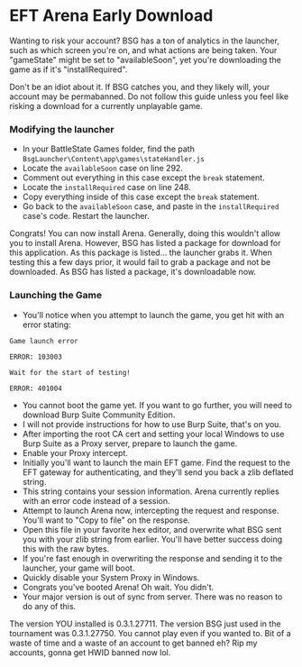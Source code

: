# EFT Arena Early Download
Wanting to risk your account? BSG has a ton of analytics in the launcher, such as which screen you're on, and what actions are being taken. Your "gameState" might be set to "availableSoon", yet you're downloading the game as if it's "installRequired".

Don't be an idiot about it.
If BSG catches you, and they likely will, your account may be permabanned. Do not follow this guide unless you feel like risking a download for a currently unplayable game.

### Modifying the launcher
- In your BattleState Games folder, find the path `BsgLauncher\Content\app\games\stateHandler.js`
- Locate the `availableSoon` case on line 292.
- Comment out everything in this case except the `break` statement.
- Locate the `installRequired` case on line 248.
- Copy everything inside of this case except the `break` statement.
- Go back to the `availableSoon` case, and paste in the `installRequired` case's code. Restart the launcher.

Congrats! You can now install Arena. Generally, doing this wouldn't allow you to install Arena. However, BSG has listed a package for download for this application. 
As this package is listed... the launcher grabs it. When testing this a few days prior, it would fail to grab a package and not be downloaded. As BSG has listed a package, it's downloadable now.

### Launching the Game
- You'll notice when you attempt to launch the game, you get hit with an error stating:
```
Game launch error

ERROR: 103003

Wait for the start of testing!

ERROR: 401004
```
- You cannot boot the game yet. If you want to go further, you will need to download Burp Suite Community Edition.
- I will not provide instructions for how to use Burp Suite, that's on you.
- After importing the root CA cert and setting your local Windows to use Burp Suite as a Proxy server, prepare to launch the game.
- Enable your Proxy intercept.
- Initially you'll want to launch the main EFT game. Find the request to the EFT gateway for authenticating, and they'll send you back a zlib deflated string.
- This string contains your session information. Arena currently replies with an error code instead of a session.
- Attempt to launch Arena now, intercepting the request and response. You'll want to "Copy to file" on the response.
- Open this file in your favorite hex editor, and overwrite what BSG sent you with your zlib string from earlier. You'll have better success doing this with the raw bytes.
- If you're fast enough in overwriting the response and sending it to the launcher, your game will boot.
- Quickly disable your System Proxy in Windows.
- Congrats you've booted Arena! Oh wait. You didn't.
- Your major version is out of sync from server. There was no reason to do any of this.

The version YOU installed is 0.3.1.27711. The version BSG just used in the tournament was 0.3.1.27750. You cannot play even if you wanted to. Bit of a waste of time and a waste of an account to get banned eh? Rip my accounts, gonna get HWID banned now lol.
